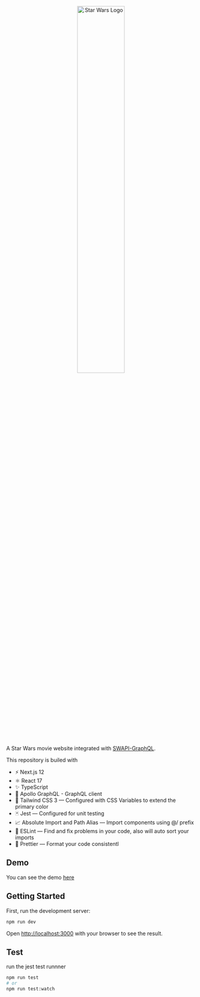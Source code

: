 <p align="center">
  <img src="https://user-images.githubusercontent.com/18480194/148758406-35b249a4-375a-41b7-b474-2d2d2198be99.png" alt="Star Wars Logo" style='width:50%'/>
</p>

A Star Wars movie website integrated with [SWAPI-GraphQL](https://github.com/graphql/swapi-graphql).

This repository is builed with

- ⚡️ Next.js 12
- ⚛️ React 17
- ✨ TypeScript
- 🚀 Apollo GraphQL - GraphQL client
- 💨 Tailwind CSS 3 — Configured with CSS Variables to extend the primary color
- 🃏 Jest — Configured for unit testing
- 📈 Absolute Import and Path Alias — Import components using @/ prefix
- 📏 ESLint — Find and fix problems in your code, also will auto sort your imports
- 💖 Prettier — Format your code consistentl

## Demo

You can see the demo [here](https://star-wars-website-eight.vercel.app/)

## Getting Started

First, run the development server:

```bash
npm run dev
```

Open [http://localhost:3000](http://localhost:3000) with your browser to see the result.

## Test

run the jest test runnner

```bash
npm run test
# or
npm run test:watch
```
